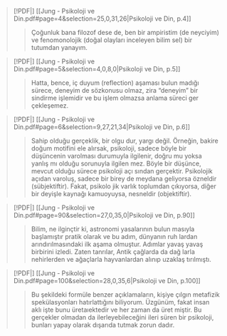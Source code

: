 > [!PDF|] [[Jung - Psikoloji ve Din.pdf#page=4&selection=25,0,31,26|Psikoloji ve Din, p.4]]
>
> > Çoğunluk bana filozof dese de, ben bir ampiristim (de neyciyim) ve fenomonolojik (doğal olayları inceleyen bilim sel) bir tutumdan yanayım.

> [!PDF|] [[Jung - Psikoloji ve Din.pdf#page=5&selection=4,0,8,0|Psikoloji ve Din, p.5]]
>
> > Hatta, bence, iç duyum (reflection) aşaması bulun madığı sürece, deneyim de sözkonusu olmaz, zira “deneyim” bir sindirme işlemidir ve bu işlem olmazsa anlama süreci ger çekleşemez.

> [!PDF|] [[Jung - Psikoloji ve Din.pdf#page=6&selection=9,27,21,34|Psikoloji ve Din, p.6]]
>
> > Sahip olduğu gerçeklik, bir olgu dur, yargı değil. Örneğin, bakire doğum motifini ele alırsak, psikoloji, sadece böyle bir düşüncenin varolması durumuyla ilgilenir, doğru mu yoksa yanlış mı olduğu sorunuyla ilgilen mez. Böyle bir düşünce, mevcut olduğu sürece psikoloji açı sından gerçektir. Psikolojik açıdan varoluş, sadece bir birey de meydana geliyorsa özneldir (sübjektiftir). Fakat, psikolo jik varlık toplumdan çıkıyorsa, diğer bir deyişle kaynağı kamuoyuysa, nesneldir (objektiftir).

> [!PDF|] [[Jung - Psikoloji ve Din.pdf#page=90&selection=27,0,35,0|Psikoloji ve Din, p.90]]
>
> > Bilim, ne ilginçtir ki, astronomi yasalarının bulun masıyla başlamıştır pratik olarak ve bu adım, dünyanın ruh lardan arındırılmasındaki ilk aşama olmuştur. Adımlar yavaş yavaş birbirini izledi. Zaten tanrılar, Antik çağlarda da dağ larla nehirlerden ve ağaçlarla hayvanlardan alınıp uzaklaş tırılmıştı.

> [!PDF|] [[Jung - Psikoloji ve Din.pdf#page=100&selection=28,0,35,6|Psikoloji ve Din, p.100]]
>
> > Bu şekildeki formüle benzer açıklamaların, kişiye çılgın metafizik spekülasyonları hatırlattığını biliyorum. Üzgünüm, fakat insan aklı işte bunu üretaıektedir ve her zaman da üret miştir. Bu gerçekler olmadan da ilerleyebileceğini ileri süren bir psikoloji, bunları yapay olarak dışarıda tutmak zorun dadır.
